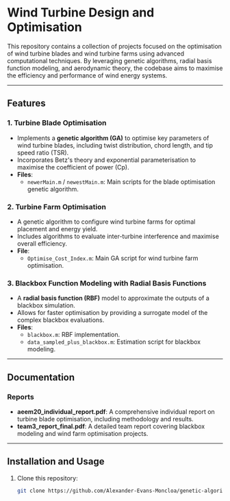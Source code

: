 # Wind Turbine Design and Optimisation  

This repository contains a collection of projects focused on the optimisation of wind turbine blades and wind turbine farms using advanced computational techniques. By leveraging genetic algorithms, radial basis function modeling, and aerodynamic theory, the codebase aims to maximise the efficiency and performance of wind energy systems.  

---

## Features  

### 1. **Turbine Blade Optimisation**  
- Implements a **genetic algorithm (GA)** to optimise key parameters of wind turbine blades, including twist distribution, chord length, and tip speed ratio (TSR).  
- Incorporates Betz's theory and exponential parameterisation to maximise the coefficient of power (Cp).  
- **Files**:  
  - `newerMain.m` / `newestMain.m`: Main scripts for the blade optimisation genetic algorithm.  

### 2. **Turbine Farm Optimisation**  
- A genetic algorithm to configure wind turbine farms for optimal placement and energy yield.  
- Includes algorithms to evaluate inter-turbine interference and maximise overall efficiency.  
- **File**:  
  - `Optimise_Cost_Index.m`: Main GA script for wind turbine farm optimisation.  

### 3. **Blackbox Function Modeling with Radial Basis Functions**  
- A **radial basis function (RBF)** model to approximate the outputs of a blackbox simulation.  
- Allows for faster optimisation by providing a surrogate model of the complex blackbox evaluations.  
- **Files**:  
  - `blackbox.m`: RBF implementation.  
  - `data_sampled_plus_blackbox.m`: Estimation script for blackbox modeling.  

---

## Documentation  

### Reports  
- **aeem20_individual_report.pdf**: A comprehensive individual report on turbine blade optimisation, including methodology and results.  
- **team3_report_final.pdf**: A detailed team report covering blackbox modeling and wind farm optimisation projects.  

---

## Installation and Usage  

1. Clone this repository:  
   ```bash  
   git clone https://github.com/Alexander-Evans-Moncloa/genetic-algorithm-optimisation
